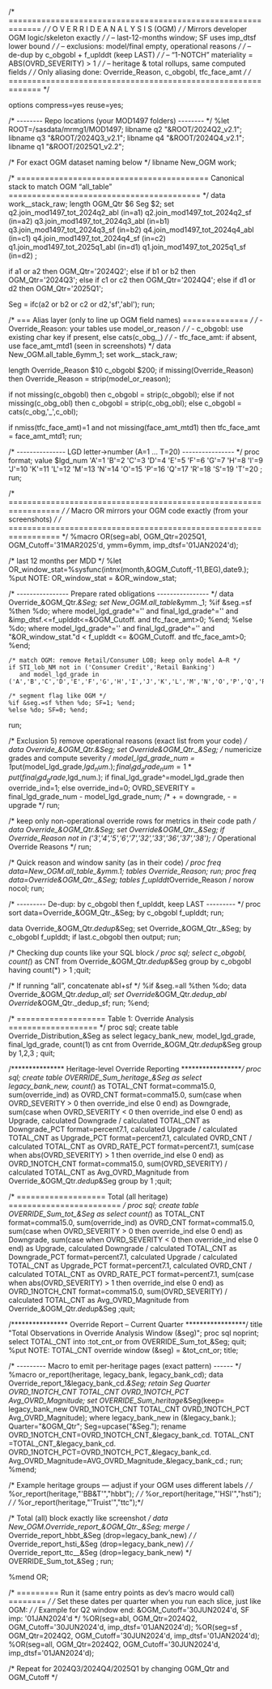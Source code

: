 /* ============================================================= */
/*            O V E R R I D E   A N A L Y S I S  (OGM)           */
/*        Mirrors developer OGM logic/skeleton exactly            */
/*  – last-12-months window; SF uses imp_dtsf lower bound         */
/*  – exclusions: model/final empty, operational reasons          */
/*  – de-dup by c_obgobl + f_uplddt (keep LAST)                   */
/*  – “1-NOTCH” materiality = ABS(OVRD_SEVERITY) > 1              */
/*  – heritage & total rollups, same computed fields              */
/*  Only aliasing done: Override_Reason, c_obgobl, tfc_face_amt   */
/* ============================================================= */

options compress=yes reuse=yes;

/* -------- Repo locations (your MOD1497 folders) -------- */
%let ROOT=/sasdata/mrmg1/MOD1497;
libname q2  "&ROOT/2024Q2_v2.1";
libname q3  "&ROOT/2024Q3_v2.1";
libname q4  "&ROOT/2024Q4_v2.1";
libname q1  "&ROOT/2025Q1_v2.2";

/* For exact OGM dataset naming below */
libname New_OGM work;

/* =========================================
   Canonical stack to match OGM “all_table”
   ========================================= */
data work__stack_raw;
  length OGM_Qtr $6 Seg $2;
  set
    q2.join_mod1497_tot_2024q2_abl (in=a1) 
    q2.join_mod1497_tot_2024q2_sf  (in=a2)
    q3.join_mod1497_tot_2024q3_abl (in=b1)
    q3.join_mod1497_tot_2024q3_sf  (in=b2)
    q4.join_mod1497_tot_2024q4_abl (in=c1)
    q4.join_mod1497_tot_2024q4_sf  (in=c2)
    q1.join_mod1497_tot_2025q1_abl (in=d1)
    q1.join_mod1497_tot_2025q1_sf  (in=d2)
  ;

  if a1 or a2 then OGM_Qtr='2024Q2';
  else if b1 or b2 then OGM_Qtr='2024Q3';
  else if c1 or c2 then OGM_Qtr='2024Q4';
  else if d1 or d2 then OGM_Qtr='2025Q1';

  Seg = ifc(a2 or b2 or c2 or d2,'sf','abl');
run;

/* === Alias layer (only to line up OGM field names) ============== */
/* - Override_Reason: your tables use model_or_reason               */
/* - c_obgobl: use existing char key if present, else cats(c_obg,_) */
/* - tfc_face_amt: if absent, use face_amt_mtd1 (seen in screenshots) */
data New_OGM.all_table_6ymm_1;
  set work__stack_raw;

  length Override_Reason $10 c_obgobl $200;
  if missing(Override_Reason) then Override_Reason = strip(model_or_reason);

  if not missing(c_obgobl) then c_obgobl = strip(c_obgobl);
  else if not missing(c_obg_obl) then c_obgobl = strip(c_obg_obl);
  else c_obgobl = cats(c_obg,'_',c_obl);

  if nmiss(tfc_face_amt)=1 and not missing(face_amt_mtd1) then tfc_face_amt = face_amt_mtd1;
run;

/* --------------- LGD letter->number (A=1 … T=20) ---------------- */
proc format;
  value $lgd_num
    'A'=1  'B'=2  'C'=3  'D'=4  'E'=5  'F'=6  'G'=7  'H'=8  'I'=9  'J'=10
    'K'=11 'L'=12 'M'=13 'N'=14 'O'=15 'P'=16 'Q'=17 'R'=18 'S'=19 'T'=20
  ;
run;

/* ================================================================= */
/* Macro OR mirrors your OGM code exactly (from your screenshots)    */
/* ================================================================= */
%macro OR(seg=abl, OGM_Qtr=2025Q1, OGM_Cutoff='31MAR2025'd, ymm=6ymm, imp_dtsf='01JAN2024'd);

  /* last 12 months per MDD */
  %let OR_window_stat=%sysfunc(intnx(month,&OGM_Cutoff,-11,BEG),date9.);
  %put NOTE: OR_window_stat = &OR_window_stat;

  /* ---------------- Prepare rated obligations ---------------- */
  data Override_&OGM_Qtr._&Seg;
    set New_OGM.all_table_&ymm._1;
    %if &seg.=sf %then %do;
      where model_lgd_grade^='' and final_lgd_grade^='' 
            and &imp_dtsf.<=f_uplddt<=&OGM_Cutoff.
            and tfc_face_amt>0;
    %end;
    %else %do;
      where model_lgd_grade^='' and final_lgd_grade^='' 
            and "&OR_window_stat."d < f_uplddt <= &OGM_Cutoff.
            and tfc_face_amt>0;
    %end;

    /* match OGM: remove Retail/Consumer LOB; keep only model A–R */
    if STI_lob_NM not in ('Consumer Credit','Retail Banking') 
       and model_lgd_grade in ('A','B','C','D','E','F','G','H','I','J','K','L','M','N','O','P','Q','R');

    /* segment flag like OGM */
    %if &seg.=sf %then %do; SF=1; %end;
    %else %do; SF=0; %end;
  run;

  /* Exclusion 5) remove operational reasons (exact list from your code) */
  data Override_&OGM_Qtr._&Seg;
    set Override_&OGM_Qtr._&Seg;
    /* numericize grades and compute severity */
    model_lgd_grade_num = 1*put(model_lgd_grade,$lgd_num.);
    final_lgd_grade_num = 1*put(final_lgd_grade,$lgd_num.);
    if final_lgd_grade^=model_lgd_grade then override_ind=1; else override_ind=0;
    OVRD_SEVERITY = final_lgd_grade_num - model_lgd_grade_num;  /* + = downgrade, - = upgrade */
  run;

  /* keep only non-operational override rows for metrics in their code path */
  data Override_&OGM_Qtr._&Seg;
    set Override_&OGM_Qtr._&Seg;
    if Override_Reason not in ('3','4','5','6','7','32','33','36','37','38'); /* Operational Override Reasons */
  run;

  /* Quick reason and window sanity (as in their code) */
  proc freq data=New_OGM.all_table_&ymm._1; tables Override_Reason; run;
  proc freq data=Override_&OGM_Qtr._&Seg; tables f_uplddt*Override_Reason / norow nocol; run;

  /* --------- De-dup: by c_obgobl then f_uplddt, keep LAST --------- */
  proc sort data=Override_&OGM_Qtr._&Seg;
    by c_obgobl f_uplddt;
  run;

  data Override_&OGM_Qtr._dedup_&Seg;
    set Override_&OGM_Qtr._&Seg;
    by c_obgobl f_uplddt;
    if last.c_obgobl then output;
  run;

  /* Checking dup counts like your SQL block */
  proc sql;
    select c_obgobl, count(*) as CNT
    from Override_&OGM_Qtr._dedup_&Seg
    group by c_obgobl
    having count(*) > 1
  ;quit;

  /* If running “all”, concatenate abl+sf */
  %if &seg.=all %then %do;
    data Override_&OGM_Qtr._dedup_all;
      set Override_&OGM_Qtr._dedup_abl Override_&OGM_Qtr._dedup_sf;
    run;
  %end;

  /* =================== Table 1: Override Analysis =================== */
  proc sql;
    create table Override_Distribution_&Seg as
    select
      legacy_bank_new,
      model_lgd_grade,
      final_lgd_grade,
      count(1) as cnt
    from Override_&OGM_Qtr._dedup_&Seg
    group by 1,2,3
    ;
  quit;

  /*************** Heritage-level Override Reporting ******************/
  proc sql;
    create table OVERRIDE_Sum_heritage_&Seg as
    select
      legacy_bank_new,
      count(*)                                   as TOTAL_CNT format=comma15.0,
      sum(override_ind)                          as OVRD_CNT  format=comma15.0,
      sum(case when OVRD_SEVERITY >  0 then override_ind else 0 end) as Downgrade,
      sum(case when OVRD_SEVERITY <  0 then override_ind else 0 end) as Upgrade,
      calculated Downgrade / calculated TOTAL_CNT as Downgrade_PCT format=percent7.1,
      calculated Upgrade   / calculated TOTAL_CNT as Upgrade_PCT   format=percent7.1,
      calculated OVRD_CNT  / calculated TOTAL_CNT as OVRD_RATE_PCT format=percent7.1,
      sum(case when abs(OVRD_SEVERITY) > 1 then override_ind else 0 end) as OVRD_1NOTCH_CNT format=comma15.0,
      sum(OVRD_SEVERITY) / calculated TOTAL_CNT   as Avg_OVRD_Magnitude
    from Override_&OGM_Qtr._dedup_&Seg
    group by 1
  ;quit;

  /* =================== Total (all heritage) ======================== */
  proc sql;
    create table OVERRIDE_Sum_tot_&Seg as
    select
      count(*)                                   as TOTAL_CNT format=comma15.0,
      sum(override_ind)                          as OVRD_CNT  format=comma15.0,
      sum(case when OVRD_SEVERITY >  0 then override_ind else 0 end) as Downgrade,
      sum(case when OVRD_SEVERITY <  0 then override_ind else 0 end) as Upgrade,
      calculated Downgrade / calculated TOTAL_CNT as Downgrade_PCT format=percent7.1,
      calculated Upgrade   / calculated TOTAL_CNT as Upgrade_PCT   format=percent7.1,
      calculated OVRD_CNT  / calculated TOTAL_CNT as OVRD_RATE_PCT format=percent7.1,
      sum(case when abs(OVRD_SEVERITY) > 1 then override_ind else 0 end) as OVRD_1NOTCH_CNT format=comma15.0,
      sum(OVRD_SEVERITY) / calculated TOTAL_CNT   as Avg_OVRD_Magnitude
    from Override_&OGM_Qtr._dedup_&Seg
  ;quit;

  /**************** Override Report – Current Quarter *****************/
  title "Total Observations in Override Analysis Window (&seg)";
  proc sql noprint; 
    select TOTAL_CNT into :tot_cnt_or from OVERRIDE_Sum_tot_&Seg; 
  quit; 
  %put NOTE: TOTAL_CNT override window (&seg) = &tot_cnt_or; 
  title;

  /* --------- Macro to emit per-heritage pages (exact pattern) ------ */
  %macro or_report(heritage, legacy_bank, legacy_bank_cd);
    data Override_report_1&legacy_bank_cd._&Seg;
      retain Seg Quarter OVRD_1NOTCH_CNT TOTAL_CNT OVRD_1NOTCH_PCT Avg_OVRD_Magnitude;
      set OVERRIDE_Sum_heritage_&Seg(keep= legacy_bank_new OVRD_1NOTCH_CNT TOTAL_CNT OVRD_1NOTCH_PCT Avg_OVRD_Magnitude);
      where legacy_bank_new in (&legacy_bank.);
      Quarter="&OGM_Qtr";
      Seg=upcase("&Seg.");
      rename 
        OVRD_1NOTCH_CNT=OVRD_1NOTCH_CNT_&legacy_bank_cd.
        TOTAL_CNT      =TOTAL_CNT_&legacy_bank_cd.
        OVRD_1NOTCH_PCT=OVRD_1NOTCH_PCT_&legacy_bank_cd.
        Avg_OVRD_Magnitude=AVG_OVRD_Magnitude_&legacy_bank_cd.;
    run;
  %mend;

  /* Example heritage groups — adjust if your OGM uses different labels */
  /* %or_report(heritage,"'BB&T'","hbbt"); */
  /* %or_report(heritage,"'HSI'","hsti");  */
  /* %or_report(heritage,"'Truist'","ttc");*/

  /* Total (all) block exactly like screenshot */
  data New_OGM.Override_report_&OGM_Qtr._&Seg;
    merge
      /* Override_report_hbbt_&Seg (drop=legacy_bank_new) */
      /* Override_report_hsti_&Seg (drop=legacy_bank_new) */
      /* Override_report_ttc__&Seg (drop=legacy_bank_new) */
      OVERRIDE_Sum_tot_&Seg
    ;
  run;

%mend OR;

/* ========= Run it (same entry points as dev’s macro would call) ======== */
/* Set these dates per quarter when you run each slice, just like OGM:    */
/* Example for Q2 window end: &OGM_Cutoff='30JUN2024'd, SF imp: '01JAN2024'd */
%OR(seg=abl, OGM_Qtr=2024Q2, OGM_Cutoff='30JUN2024'd, imp_dtsf='01JAN2024'd);
%OR(seg=sf , OGM_Qtr=2024Q2, OGM_Cutoff='30JUN2024'd, imp_dtsf='01JAN2024'd);
%OR(seg=all, OGM_Qtr=2024Q2, OGM_Cutoff='30JUN2024'd, imp_dtsf='01JAN2024'd);

/* Repeat for 2024Q3/2024Q4/2025Q1 by changing OGM_Qtr and OGM_Cutoff */

